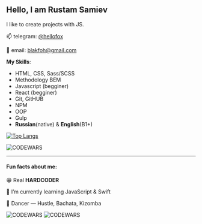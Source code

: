 ## Hello, I am Rustam Samiev

I like to create projects with JS.

📫 telegram: [@hellofox](https://t.me/hellofox)

📧 email: [blakfoh@gmail.com](mailto:blakfoh@gmail.com)

**My Skills**:  
- HTML, CSS,  Sass/SCSS
- Methodology BEM  
- Javascript (begginer)  
- React (begginer)
- Git, GitHUB
- NPM   
- OOP  
- Gulp
- **Russian**(native) & **English**(B1+)

[![Top Langs](https://github-readme-stats.vercel.app/api/top-langs/?username=hellorustam&layout=compact&theme=dracula&border_radius=16)](https://github.com/anuraghazra/github-readme-stats)

![CODEWARS](https://www.codewars.com/users/samiru/badges/large)

---

#### Fun facts about me:
😁 Real **HARDCODER**

🥷 I’m currently learning JavaScript & Swift

🕺 Dancer — Hustle, Bachata, Kizomba

![CODEWARS](https://www.codewars.com/users/samiru/badges/large)
![CODEWARS](https://www.codewars.com/users/samiru/badges/micro)

<!--
**hellorustam/hellorustam** is a ✨ _special_ ✨ repository because its `README.md` (this file) appears on your GitHub profile.

Here are some ideas to get you started:

- 🔭 I’m currently working on ...
- 🌱 I’m currently learning ...
- 👯 I’m looking to collaborate on ...
- 🤔 I’m looking for help with ...
- 💬 Ask me about ...
- 📫 How to reach me: ...
- 😄 Pronouns: ...
- ⚡ Fun fact: ...
-->
